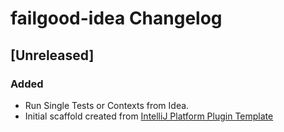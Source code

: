 <!-- Keep a Changelog guide -> https://keepachangelog.com -->

# failgood-idea Changelog

## [Unreleased]

### Added
- Run Single Tests or Contexts from Idea.
- Initial scaffold created from [IntelliJ Platform Plugin Template](https://github.com/JetBrains/intellij-platform-plugin-template)
